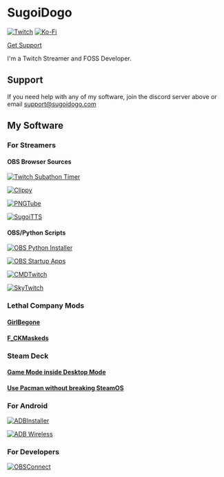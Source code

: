 # SugoiDogo
[![Twitch](https://img.shields.io/badge/Twitch-%239146FF.svg?style=for-the-badge&logo=Twitch&logoColor=white)](https://www.twitch.tv/sugoidogo)
[![Ko-Fi](https://img.shields.io/badge/Ko--fi-F16061?style=for-the-badge&logo=ko-fi&logoColor=white)](https://ko-fi.com/sugoidogo)

[Get Support](https://support.sugoidogo.com)

I'm a Twitch Streamer and FOSS Developer.
## Support
If you need help with any of my software, join the discord server above or email support@sugoidogo.com
## My Software
### For Streamers
#### OBS Browser Sources
[![Twitch Subathon Timer](https://img.shields.io/badge/Twitch%20Subathon%20Timer-OBS%20Browser%20Source-blue)](https://github.com/sugoidogo/twitch-subathon-countdown)

[![Clippy](https://img.shields.io/badge/Clippy-OBS%20Browser%20Source-blue)](https://github.com/sugoidogo/clippy)

[![PNGTube](https://img.shields.io/badge/PNGTube-OBS%20Browser%20Source-blue)](https://github.com/sugoidogo/pngtube2)

[![SugoiTTS](https://img.shields.io/badge/SugoiTTS-OBS%20Browser%20Source-blue)](https://github.com/sugoidogo/SugoiTTS)
#### OBS/Python Scripts
[![OBS Python Installer](https://img.shields.io/badge/OBS%20Python%20Installer-Installer-blue)](https://github.com/sugoidogo/obs-python-installer)

[![OBS Startup Apps](https://img.shields.io/badge/OBS%20Startup%20Apps-OBS%20Script-blue)](https://github.com/sugoidogo/obs-startup-apps)

[![CMDTwitch](https://img.shields.io/badge/CMDTwitch-OBS%20Script-blue)](https://github.com/sugoidogo/cmdtwitch3)

[![SkyTwitch](https://img.shields.io/badge/SkyTwitch-Tool%20Script-blue)](https://github.com/sugoidogo/skytwitch)
### Lethal Company Mods
#### [GirlBegone](https://github.com/sugoidogo/GirlBegone)
#### [F_CKMaskeds](https://github.com/sugoidogo/F_CKMaskeds)
### Steam Deck
#### [Game Mode inside Desktop Mode](https://github.com/sugoidogo/gamescope-session-nested)
#### [Use Pacman without breaking SteamOS](https://github.com/sugoidogo/steamos-rw)
### For Android
[![ADBInstaller](https://img.shields.io/badge/ADBInstaller-Installer-blue)](https://github.com/sugoidogo/adbi)

[![ADB Wireless](https://img.shields.io/badge/ADB%20Wireless-Tool%20Script-blue)](https://github.com/sugoidogo/adb-wireless)
### For Developers
[![OBSConnect](https://img.shields.io/badge/OBSConnect-Developer%20Tool-blue)](https://github.com/sugoidogo/obsconnect)
